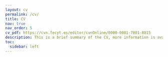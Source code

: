 ```yaml
---
layout: cv
permalink: /cv/
title: CV
nav: true
nav_order: 5
cv_pdf: https://cvn.fecyt.es/editor/cvnOnline/0000-0001-7801-8815
description: This is a brief summary of the CV, more information is available in the PDF.
toc:
  sidebar: left
---
```

